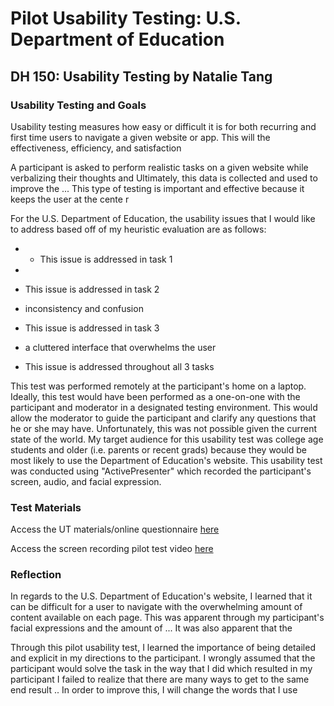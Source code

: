 # Pilot Usability Testing: U.S. Department of Education
## DH 150: Usability Testing by Natalie Tang

### Usability Testing and Goals
Usability testing measures how easy or difficult it is for both recurring and first time users to navigate a given website or app. This will the effectiveness, efficiency, and satisfaction

A participant is asked to perform realistic tasks on a given website while verbalizing their thoughts and Ultimately, this data is collected and used to improve the ... This type of testing is important and effective because it keeps the user at the cente r

For the U.S. Department of Education, the usability issues that I would like to address based off of my heuristic evaluation are as follows: 

-
  - This issue is addressed in task 1
 
 -
  - This issue is addressed in task 2 
  
 - inconsistency and confusion
  - This issue is addressed in task 3
  
 - a cluttered interface that overwhelms the user
  - This issue is addressed throughout all 3 tasks

This test was performed remotely at the participant's home on a laptop. Ideally, this test would have been performed as a one-on-one with the participant and moderator in a designated testing environment. This would allow the moderator to guide the participant and clarify any questions that he or she may have. Unfortunately, this was not possible given the current state of the world. My target audience for this usability test was college age students and older (i.e. parents or recent grads) because they would be most likely to use the Department of Education's website. This usability test was conducted using "ActivePresenter" which recorded the participant's screen, audio, and facial expression.

### Test Materials
Access the UT materials/online questionnaire [here](https://forms.gle/1gm1NykDwYdXL6zp9)

Access the screen recording pilot test video [here](https://drive.google.com/file/d/1MeKXI4Fcw5CRDbCat_3Z5eFtkX026fdh/view?usp=sharing)

### Reflection
In regards to the U.S. Department of Education's website, I learned that it can be difficult for a user to navigate with the overwhelming amount of content available on each page. This was apparent through my participant's facial expressions and the amount of ... It was also apparent that the 

Through this pilot usability test, I learned the importance of being detailed and explicit in my directions to the participant. I wrongly assumed that the participant would solve the task in the way that I did which resulted in my participant   I failed to realize that there are many ways to get to the same end result .. In order to improve this, I will change the words that I use 
